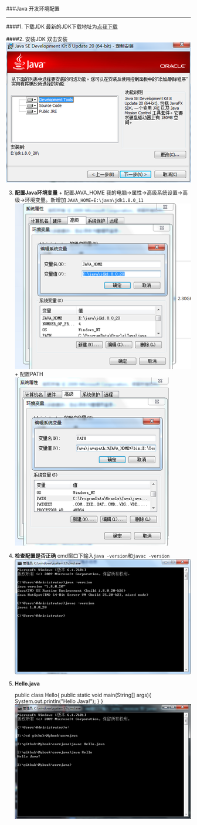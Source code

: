 ###Java 开发环境配置

***

####1. 下载JDK
最新的JDK下载地址为[点我下载][1]


####2. 安装JDK
    双击安装
   ![install][2]

   3. __配置Java环境变量__
   	+ 配置JAVA_HOME
   	我的电脑->属性->高级系统设置->高级->环境变量。新增加
    `JAVA_HOME=E:\java\jdk1.8.0_11`
    ![java_home][3]
    + 配置PATH
     ![Path][4]
4. __检查配置是否正确__
	cmd窗口下输入`java -version`和`javac -version`
    ![cmd][5]
5. __Hello.java__


    public class Hello{
	public static void main(String[] args){
		System.out.println("Hello Java!");
		}
	}
   ![Hello.java][6]

  [1]:http://www.oracle.com/technetwork/java/javase/downloads/index.html
[2]:01/image/1.1.01.png
[3]:01/image/1.1.02.png
[4]:01/image/1.1.03.png
[5]:01/image/1.1.04.png
[6]:01/image/1.1.05.png